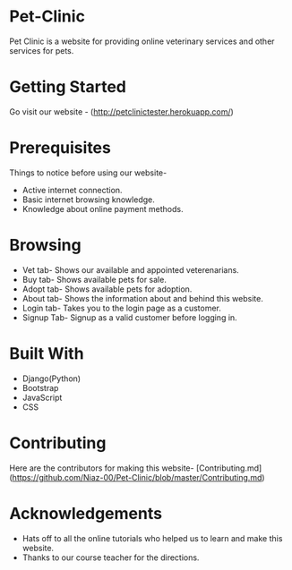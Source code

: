 # Pet-Clinic
Pet Clinic is a website for providing online veterinary services and other services for pets.
# Getting Started
Go visit our website - (http://petclinictester.herokuapp.com/) 
# Prerequisites
Things to notice before using our website-
- Active internet connection.
- Basic internet browsing knowledge.
- Knowledge about online payment methods. 

# Browsing
- Vet tab- Shows our available and appointed veterenarians.
- Buy tab- Shows available pets for sale.  
- Adopt tab- Shows available pets for adoption.
- About tab- Shows the information about and behind this website.
- Login tab- Takes you to the login page as a customer. 
- Signup Tab- Signup as a valid customer before logging in. 
# Built With
* Django(Python)
* Bootstrap
* JavaScript
* CSS
# Contributing 
Here are the contributors for making this website- [Contributing.md] (https://github.com/Niaz-00/Pet-Clinic/blob/master/Contributing.md)
# Acknowledgements
* Hats off to all the online tutorials who helped us to learn and make this website.
* Thanks to our course teacher for the directions.
